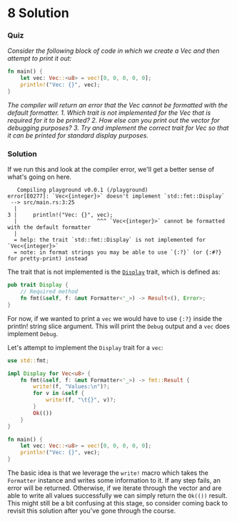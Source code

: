 # 8 Solution

### Quiz
*Consider the following block of code in which we create a Vec and then attempt to print it out:*
```rust
fn main() {
    let vec: Vec::<u8> = vec![0, 0, 0, 0, 0];
    println!("Vec: {}", vec);
}
```
*The compiler will return an error that the Vec cannot be formatted with the default formatter.*
*1. Which trait is not implemented for the Vec that is required for it to be printed?*
*2. How else can you print out the vector for debugging purposes?*
*3. Try and implement the correct trait for Vec so that it can be printed for standard display purposes.*

### Solution
If we run this and look at the compiler error, we'll get a better sense of what's going on here.
```console
   Compiling playground v0.0.1 (/playground)
error[E0277]: `Vec<{integer}>` doesn't implement `std::fmt::Display`
 --> src/main.rs:3:25
  |
3 |     println!("Vec: {}", vec);
  |                         ^^^ `Vec<{integer}>` cannot be formatted with the default formatter
  |
  = help: the trait `std::fmt::Display` is not implemented for `Vec<{integer}>`
  = note: in format strings you may be able to use `{:?}` (or {:#?} for pretty-print) instead
```

The trait that is not implemented is the [`Display`](https://doc.rust-lang.org/std/fmt/trait.Display.html) trait, which is defined as:

```rust
pub trait Display {
    // Required method
    fn fmt(&self, f: &mut Formatter<'_>) -> Result<(), Error>;
}
```

For now, if we wanted to print a `vec` we would have to use `{:?}` inside the println! string slice argument. This will print the `Debug` output and a `vec` does implement `Debug`. 

Let's attempt to implement the `Display` trait for a `vec`:
```rust
use std::fmt;

impl Display for Vec<u8> {
    fn fmt(&self, f: &mut Formatter<'_>) -> fmt::Result {
        write!(f, "Values:\n")?;
        for v in &self {
            write!(f, "\t{}", v)?;
        }
        Ok(())
    }
}

fn main() {
    let vec: Vec::<u8> = vec![0, 0, 0, 0, 0];
    println!("Vec: {}", vec);
}
```

The basic idea is that we leverage the `write!` macro which takes the `Formatter` instance and writes some information to it. If any step fails, an error will be returned. Otherwise, if we iterate through the vector and are able to write all values successfully we can simply return the `Ok(())` result. This might still be a bit confusing at this stage, so consider coming back to revisit this solution after you've gone through the course. 
